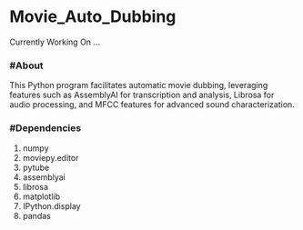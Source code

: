 # Movie_Auto_Dubbing
Currently Working On ...

<h3>#About</h3>

This Python program facilitates automatic movie dubbing, leveraging features such as AssemblyAI for transcription and analysis, Librosa for audio processing, and MFCC features for advanced sound characterization.

<h3>#Dependencies</h3>

1. numpy <br>
2. moviepy.editor <br>
3. pytube <br>
4. assemblyai <br>
5. librosa <br>
6. matplotlib <br>
7. IPython.display <br>
8. pandas <br>
